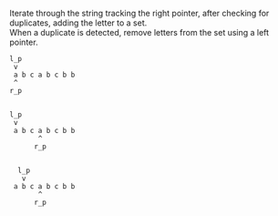 Iterate through the string tracking the right pointer, after checking for duplicates, adding the letter to a set.  
When a duplicate is detected, remove letters from the set using a left pointer.  


```
l_p
 v
 a b c a b c b b
 ^
r_p


l_p
 v
 a b c a b c b b
       ^
      r_p


  l_p
   v
 a b c a b c b b
       ^
      r_p      
```
